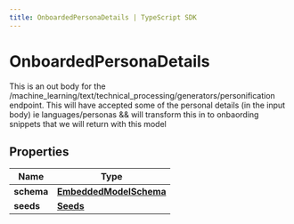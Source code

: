 ```yaml
---
title: OnboardedPersonaDetails | TypeScript SDK
---
```



# OnboardedPersonaDetails

This is an out body for the /machine_learning/text/technical_processing/generators/personification endpoint.  This will have accepted some of the personal details (in the input body) ie languages/personas && will transform this in to onbaording snippets that we will return with this model

## Properties

Name | Type
------------ | -------------
**schema** | [**EmbeddedModelSchema**](EmbeddedModelSchema)
**seeds** | [**Seeds**](Seeds)



